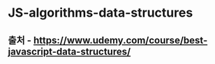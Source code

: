 # JS-algorithms-data-structures

## 출처 - https://www.udemy.com/course/best-javascript-data-structures/